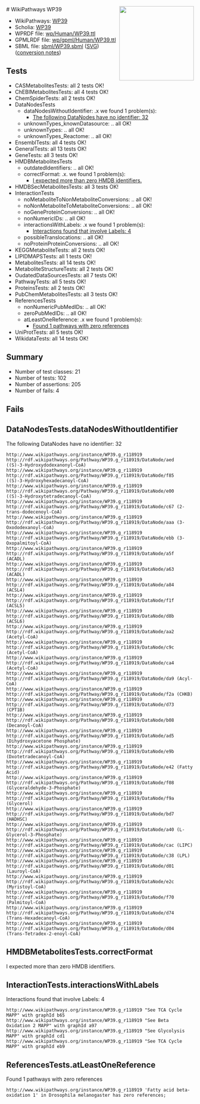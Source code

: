 <img style="float: right; width: 200px" src="../logo.png" />
# WikiPathways WP39

* WikiPathways: [WP39](https://identifiers.org/wikipathways:WP39)
* Scholia: [WP39](https://scholia.toolforge.org/wikipathways/WP39)
* WPRDF file: [wp/Human/WP39.ttl](../wp/Human/WP39.ttl)
* GPMLRDF file: [wp/gpml/Human/WP39.ttl](../wp/gpml/Human/WP39.ttl)
* SBML file: [sbml/WP39.sbml](../sbml/WP39.sbml) ([SVG](../sbml/WP39.svg)) ([conversion notes](../sbml/WP39.txt))

## Tests
* CASMetabolitesTests: all 2 tests OK!
* ChEBIMetabolitesTests: all 4 tests OK!
* ChemSpiderTests: all 2 tests OK!
* DataNodesTests
    * dataNodesWithoutIdentifier: .x we found 1 problem(s):
        * [The following DataNodes have no identifier: 32](#8792c4d0)
    * unknownTypes_knownDatasource: .. all OK!
    * unknownTypes: .. all OK!
    * unknownTypes_Reactome: .. all OK!
* EnsemblTests: all 4 tests OK!
* GeneralTests: all 13 tests OK!
* GeneTests: all 3 tests OK!
* HMDBMetabolitesTests
    * outdatedIdentifiers: .. all OK!
    * correctFormat: .x. we found 1 problem(s):
        * [I expected more than zero HMDB identifiers.](#ad154c1e)
* HMDBSecMetabolitesTests: all 3 tests OK!
* InteractionTests
    * noMetaboliteToNonMetaboliteConversions: .. all OK!
    * noNonMetaboliteToMetaboliteConversions: .. all OK!
    * noGeneProteinConversions: .. all OK!
    * nonNumericIDs: .. all OK!
    * interactionsWithLabels: .x we found 1 problem(s):
        * [Interactions found that involve Labels: 4](#630d267b)
    * possibleTranslocations: .. all OK!
    * noProteinProteinConversions: .. all OK!
* KEGGMetaboliteTests: all 2 tests OK!
* LIPIDMAPSTests: all 1 tests OK!
* MetabolitesTests: all 14 tests OK!
* MetaboliteStructureTests: all 2 tests OK!
* OudatedDataSourcesTests: all 7 tests OK!
* PathwayTests: all 5 tests OK!
* ProteinsTests: all 2 tests OK!
* PubChemMetabolitesTests: all 3 tests OK!
* ReferencesTests
    * nonNumericPubMedIDs: .. all OK!
    * zeroPubMedIDs: .. all OK!
    * atLeastOneReference: .x we found 1 problem(s):
        * [Found 1 pathways with zero references](#35eb778e)
* UniProtTests: all 5 tests OK!
* WikidataTests: all 14 tests OK!


## Summary

* Number of test classes: 21
* Number of tests: 102
* Number of assertions: 205
* Number of fails: 4

## Fails

<a name="8792c4d0" />

## DataNodesTests.dataNodesWithoutIdentifier

The following DataNodes have no identifier: 32
```
http://www.wikipathways.org/instance/WP39.g_r118919 http://rdf.wikipathways.org/Pathway/WP39.g_r118919/DataNode/aed ((S)-3-Hydroxydodexanonyl-CoA)
http://www.wikipathways.org/instance/WP39.g_r118919 http://rdf.wikipathways.org/Pathway/WP39.g_r118919/DataNode/f85 ((S)-3-Hydroxyhexadecanoyl-CoA)
http://www.wikipathways.org/instance/WP39.g_r118919 http://rdf.wikipathways.org/Pathway/WP39.g_r118919/DataNode/e00 ((S)-3-Hydroxytetradecanoyl-CoA)
http://www.wikipathways.org/instance/WP39.g_r118919 http://rdf.wikipathways.org/Pathway/WP39.g_r118919/DataNode/c67 (2-trans-dodecenoyl-CoA)
http://www.wikipathways.org/instance/WP39.g_r118919 http://rdf.wikipathways.org/Pathway/WP39.g_r118919/DataNode/aaa (3-Oxododexanoyl-CoA)
http://www.wikipathways.org/instance/WP39.g_r118919 http://rdf.wikipathways.org/Pathway/WP39.g_r118919/DataNode/ebb (3-Oxopalmitoyl-CoA)
http://www.wikipathways.org/instance/WP39.g_r118919 http://rdf.wikipathways.org/Pathway/WP39.g_r118919/DataNode/a5f (ACADL)
http://www.wikipathways.org/instance/WP39.g_r118919 http://rdf.wikipathways.org/Pathway/WP39.g_r118919/DataNode/a63 (ACADL)
http://www.wikipathways.org/instance/WP39.g_r118919 http://rdf.wikipathways.org/Pathway/WP39.g_r118919/DataNode/a84 (ACSL4)
http://www.wikipathways.org/instance/WP39.g_r118919 http://rdf.wikipathways.org/Pathway/WP39.g_r118919/DataNode/f1f (ACSL5)
http://www.wikipathways.org/instance/WP39.g_r118919 http://rdf.wikipathways.org/Pathway/WP39.g_r118919/DataNode/d8b (ACSL6)
http://www.wikipathways.org/instance/WP39.g_r118919 http://rdf.wikipathways.org/Pathway/WP39.g_r118919/DataNode/aa2 (Acetyl-CoA)
http://www.wikipathways.org/instance/WP39.g_r118919 http://rdf.wikipathways.org/Pathway/WP39.g_r118919/DataNode/c9c (Acetyl-CoA)
http://www.wikipathways.org/instance/WP39.g_r118919 http://rdf.wikipathways.org/Pathway/WP39.g_r118919/DataNode/ca4 (Acetyl-CoA)
http://www.wikipathways.org/instance/WP39.g_r118919 http://rdf.wikipathways.org/Pathway/WP39.g_r118919/DataNode/da9 (Acyl-CoA)
http://www.wikipathways.org/instance/WP39.g_r118919 http://rdf.wikipathways.org/Pathway/WP39.g_r118919/DataNode/f2a (CHKB)
http://www.wikipathways.org/instance/WP39.g_r118919 http://rdf.wikipathways.org/Pathway/WP39.g_r118919/DataNode/d73 (CPT1B)
http://www.wikipathways.org/instance/WP39.g_r118919 http://rdf.wikipathways.org/Pathway/WP39.g_r118919/DataNode/b08 (Decanoyl-CoA)
http://www.wikipathways.org/instance/WP39.g_r118919 http://rdf.wikipathways.org/Pathway/WP39.g_r118919/DataNode/ad5 (Dihydroxyacetone Phosphate)
http://www.wikipathways.org/instance/WP39.g_r118919 http://rdf.wikipathways.org/Pathway/WP39.g_r118919/DataNode/e9b (Dxotetradecanoyl-CoA)
http://www.wikipathways.org/instance/WP39.g_r118919 http://rdf.wikipathways.org/Pathway/WP39.g_r118919/DataNode/e42 (Fatty Acid)
http://www.wikipathways.org/instance/WP39.g_r118919 http://rdf.wikipathways.org/Pathway/WP39.g_r118919/DataNode/f08 (Glyceraldehyde-3-Phosphate)
http://www.wikipathways.org/instance/WP39.g_r118919 http://rdf.wikipathways.org/Pathway/WP39.g_r118919/DataNode/f9a (Glycerol)
http://www.wikipathways.org/instance/WP39.g_r118919 http://rdf.wikipathways.org/Pathway/WP39.g_r118919/DataNode/bd7 (HADHSC)
http://www.wikipathways.org/instance/WP39.g_r118919 http://rdf.wikipathways.org/Pathway/WP39.g_r118919/DataNode/a40 (L-Glycerol-3-Phosphate)
http://www.wikipathways.org/instance/WP39.g_r118919 http://rdf.wikipathways.org/Pathway/WP39.g_r118919/DataNode/cac (LIPC)
http://www.wikipathways.org/instance/WP39.g_r118919 http://rdf.wikipathways.org/Pathway/WP39.g_r118919/DataNode/c38 (LPL)
http://www.wikipathways.org/instance/WP39.g_r118919 http://rdf.wikipathways.org/Pathway/WP39.g_r118919/DataNode/d01 (Lauroyl-CoA)
http://www.wikipathways.org/instance/WP39.g_r118919 http://rdf.wikipathways.org/Pathway/WP39.g_r118919/DataNode/e2c (Myristoyl-CoA)
http://www.wikipathways.org/instance/WP39.g_r118919 http://rdf.wikipathways.org/Pathway/WP39.g_r118919/DataNode/f70 (Palmitoyl-CoA)
http://www.wikipathways.org/instance/WP39.g_r118919 http://rdf.wikipathways.org/Pathway/WP39.g_r118919/DataNode/d74 (Trans-Hexadecanoyl-CoA)
http://www.wikipathways.org/instance/WP39.g_r118919 http://rdf.wikipathways.org/Pathway/WP39.g_r118919/DataNode/d04 (Trans-Tetradex-2-enoyl-CoA)
```

<a name="ad154c1e" />

## HMDBMetabolitesTests.correctFormat

I expected more than zero HMDB identifiers.
<a name="630d267b" />

## InteractionTests.interactionsWithLabels

Interactions found that involve Labels: 4
```
http://www.wikipathways.org/instance/WP39.g_r118919 "See TCA Cycle MAPP" with graphId b65
http://www.wikipathways.org/instance/WP39.g_r118919 "See Beta Oxidation 2 MAPP" with graphId a97
http://www.wikipathways.org/instance/WP39.g_r118919 "See Glycolysis MAPP" with graphId cd1
http://www.wikipathways.org/instance/WP39.g_r118919 "See TCA Cycle MAPP" with graphId eb9
```

<a name="35eb778e" />

## ReferencesTests.atLeastOneReference

Found 1 pathways with zero references
```
http://www.wikipathways.org/instance/WP39.g_r118919 'Fatty acid beta-oxidation 1' in Drosophila melanogaster has zero references; 
```

